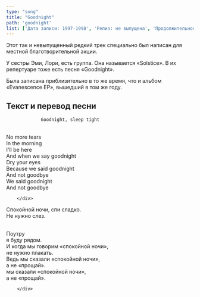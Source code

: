 ```yaml
---
type: "song"
title: "Goodnight"
path: 'goodnight'
list: ['Дата записи: 1997-1998', 'Релиз: не выпущена', 'Продолжительность: 1:30']
---
```


Этот так и невыпущенный редкий трек специально был написан для местной благотворительной акции.

У сестры Эми, Лори, есть группа. Она называется «Solstice». В их репертуаре тоже есть песня «Goodnight».

Была записана приблизительно в то же время, что и альбом «Evanescence EP», вышедший в том же году.

## <i class="fas fa-dove"></i> Текст и перевод песни

<div class="song-wrap">

<div class="song-lyric">
        
   
				 Goodnight, sleep tight

  <br/>
  No more tears

  <br/>
  In the morning

  <br/>
  I'll be here

  <br/>
  And when we say goodnight

  <br/>
  Dry your eyes

  <br/>
  Because we said goodnight

  <br/>
  And not goodbye

  <br/>
  We said goodnight

  <br/>
  And not goodbye
        
        
        </div>

<div class="song-lyric">
      
		 
  Спокойной ночи, спи сладко.
  <br/>
  Не нужно слез.

  <br/>
  Поутру

  <br/>
  я буду рядом.

  <br/>
  И когда мы говорим «спокойной ночи», 

  <br/>
  не нужно плакать.

  <br/>
  Ведь мы сказали «спокойной ночи», 

  <br/>
  а не «прощай».

  <br/>
  мы сказали «спокойной ночи», 

  <br/>
  а не «прощай».
  
                
        </div>

</div>
